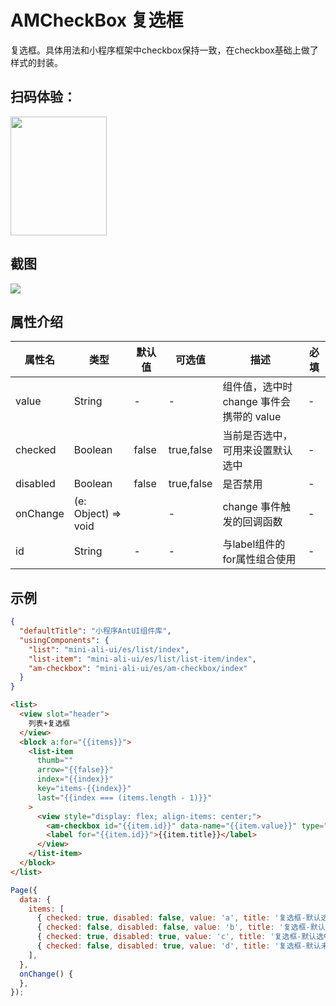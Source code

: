 # AMCheckBox 复选框

复选框。具体用法和小程序框架中checkbox保持一致，在checkbox基础上做了样式的封装。

## 扫码体验：

<img src="https://gw.alipayobjects.com/zos/rmsportal/ttsOmZZOgOesoeoxJZgw.jpeg" width="154" height="190" />

## 截图
<img src="https://gw.alipayobjects.com/mdn/rms_a02d41/afts/img/A*f3-xS7ChP58AAAAAAAAAAABkARQnAQ"/>

## 属性介绍
| 属性名 | 类型 | 默认值 | 可选值 | 描述 | 必填 |
| ---- | ---- | ---- | ---- | ---- | ---- |
| value | String | - | - | 组件值，选中时 change 事件会携带的 value | - |
| checked | Boolean | false | true,false | 当前是否选中，可用来设置默认选中 | - |
| disabled | Boolean | false | true,false | 是否禁用 | - |
| onChange | (e: Object) => void |  | - | change 事件触发的回调函数 | - |
| id | String | - | - | 与label组件的for属性组合使用 | - |

## 示例

```json
{
  "defaultTitle": "小程序AntUI组件库",
  "usingComponents": {
    "list": "mini-ali-ui/es/list/index",
    "list-item": "mini-ali-ui/es/list/list-item/index",
    "am-checkbox": "mini-ali-ui/es/am-checkbox/index"
  }
}
```

```html
<list>
  <view slot="header">
    列表+复选框
  </view>
  <block a:for="{{items}}">
    <list-item
      thumb=""
      arrow="{{false}}"
      index="{{index}}"
      key="items-{{index}}"
      last="{{index === (items.length - 1)}}"
    >
      <view style="display: flex; align-items: center;">
        <am-checkbox id="{{item.id}}" data-name="{{item.value}}" type="{{item.type}}" disabled="{{item.disabled}}" checked="{{item.checked}}" onChange="onChange" />
        <label for="{{item.id}}">{{item.title}}</label>
      </view>
    </list-item>
  </block>
</list>

```

```javascript
Page({
  data: {
    items: [
      { checked: true, disabled: false, value: 'a', title: '复选框-默认选中', id: 'checkbox1' },
      { checked: false, disabled: false, value: 'b', title: '复选框-默认未选中', id: 'checkbox2' },
      { checked: true, disabled: true, value: 'c', title: '复选框-默认选中disabled', id: 'checkbox3' },
      { checked: false, disabled: true, value: 'd', title: '复选框-默认未选中disabled', id: 'checkbox4' },
    ],
  },
  onChange() {
  },
});
```